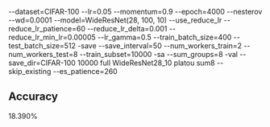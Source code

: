 --dataset=CIFAR-100 --lr=0.05 --momentum=0.9 --epoch=4000 --nesterov --wd=0.0001 --model=WideResNet(28, 100, 10) --use_reduce_lr --reduce_lr_patience=60 --reduce_lr_delta=0.001 --reduce_lr_min_lr=0.00005 --lr_gamma=0.5 --train_batch_size=400 --test_batch_size=512 -save --save_interval=50 --num_workers_train=2 --num_workers_test=8 --train_subset=10000 -sa --sum_groups=8 -val --save_dir=CIFAR-100 10000 full WideResNet28_10 platou sum8 --skip_existing --es_patience=260
## Accuracy
 18.390%